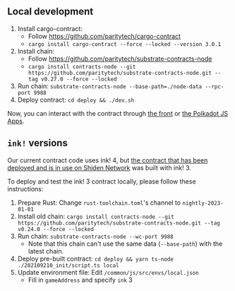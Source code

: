 ## Local development

1. Install cargo-contract:
    - Follow https://github.com/paritytech/cargo-contract
    - `cargo install cargo-contract --force --locked --version 3.0.1`
2. Install chain:
    - Follow https://github.com/paritytech/substrate-contracts-node
    - `cargo install contracts-node --git https://github.com/paritytech/substrate-contracts-node.git --tag v0.27.0 --force --locked`
3. Run chain: `substrate-contracts-node --base-path=./node-data --rpc-port 9988`
4. Deploy contract: `cd deploy && ./dev.sh`

Now, you can interact with the contract through [the front](../front/README.md) or [the Polkadot JS Apps](https://polkadot.js.org/apps/?rpc=ws%3A%2F%2F127.0.0.1%3A9988#/explorer).

## `ink!` versions

Our current contract code uses ink! 4, but [the contract that has been deployed and is in use on Shiden Network](https://shiden.subscan.io/account/ZzTNHqvMncxcBJs9P2wQrTWoqGVTNumRtBBLZTekKnsWnS6) was built with ink! 3.

To deploy and test the ink! 3 contract locally, please follow these instructions:

1. Prepare Rust: Change `rust-toolchain.toml`'s channel to `nightly-2023-01-01`
2. Install old chain: `cargo install contracts-node --git https://github.com/paritytech/substrate-contracts-node.git --tag v0.24.0 --force --locked`
3. Run chain: `substrate-contracts-node --wc-port 9988`
    - Note that this chain can't use the same data (`--base-path`) with the latest chain.
4. Deploy pre-built contract: `cd deploy && yarn ts-node ./202109210_init/script.ts local`
5. Update environment file: Edit `/common/js/src/envs/local.json`
    - Fill in `gameAddress` and specify `ink` 3
